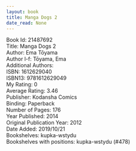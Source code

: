 ```yaml
---
layout: book
title: Manga Dogs 2
date_read: None
---
```


Book Id: 21487692<br />
Title: Manga Dogs 2<br />
Author: Ema Tōyama<br />
Author l-f: Tōyama, Ema<br />
Additional Authors: <br />
ISBN: 1612629040<br />
ISBN13: 9781612629049<br />
My Rating: 0<br />
Average Rating: 3.46<br />
Publisher: Kodansha Comics<br />
Binding: Paperback<br />
Number of Pages: 176<br />
Year Published: 2014<br />
Original Publication Year: 2012<br />
Date Added: 2019/10/21<br />
Bookshelves: kupka-wstydu<br />
Bookshelves with positions: kupka-wstydu (#478)<br />

